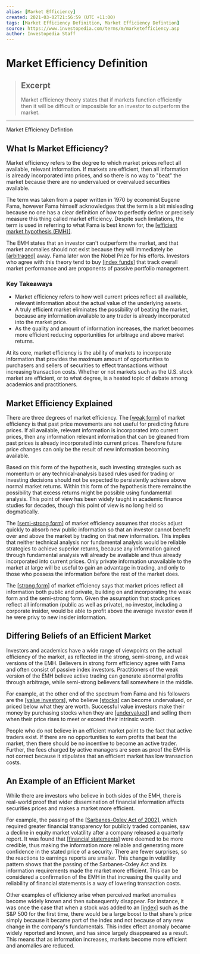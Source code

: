 ```yaml
---
alias: [Market Efficiency]
created: 2021-03-02T21:56:59 (UTC +11:00)
tags: [Market Efficiency Definition, Market Efficiency Defintion]
source: https://www.investopedia.com/terms/m/marketefficiency.asp
author: Investopedia Staff
---
```


# Market Efficiency Definition

> ## Excerpt
> Market efficiency theory states that if markets function efficiently then it will be difficult or impossible for an investor to outperform the market.

---

Market Efficiency Defintion
## What Is Market Efficiency?

Market efficiency refers to the degree to which market prices reflect all available, relevant information. If markets are efficient, then all information is already incorporated into prices, and so there is no way to "beat" the market because there are no undervalued or overvalued securities available.

The term was taken from a paper written in 1970 by economist Eugene Fama, however Fama himself acknowledges that the term is a bit misleading because no one has a clear definition of how to perfectly define or precisely measure this thing called market efficiency. Despite such limitations, the term is used in referring to what Fama is best known for, the [[efficient market hypothesis (EMH)]](https://www.investopedia.com/terms/e/efficientmarkethypothesis.asp).

The EMH states that an investor can't outperform the market, and that market anomalies should not exist because they will immediately be [[arbitraged]](https://www.investopedia.com/terms/a/arbitrage.asp) away. Fama later won the Nobel Prize for his efforts. Investors who agree with this theory tend to buy [[index funds]](https://www.investopedia.com/terms/i/indexfund.asp) that track overall market performance and are proponents of passive portfolio management.

### Key Takeaways

-   Market efficiency refers to how well current prices reflect all available, relevant information about the actual value of the underlying assets.
-   A truly efficient market eliminates the possibility of beating the market, because any information available to any trader is already incorporated into the market price.
-   As the quality and amount of information increases, the market becomes more efficient reducing opportunities for arbitrage and above market returns.

At its core, market efficiency is the ability of markets to incorporate information that provides the maximum amount of opportunities to purchasers and sellers of securities to effect transactions without increasing transaction costs. Whether or not markets such as the U.S. stock market are efficient, or to what degree, is a heated topic of debate among academics and practitioners.

## Market Efficiency Explained

There are three degrees of market efficiency. The [[weak form]](https://www.investopedia.com/terms/w/weakform.asp) of market efficiency is that past price movements are not useful for predicting future prices. If all available, relevant information is incorporated into current prices, then any information relevant information that can be gleaned from past prices is already incorporated into current prices. Therefore future price changes can only be the result of new information becoming available.

Based on this form of the hypothesis, such investing strategies such as momentum or any technical-analysis based rules used for trading or investing decisions should not be expected to persistently achieve above normal market returns. Within this form of the hypothesis there remains the possibility that excess returns might be possible using fundamental analysis. This point of view has been widely taught in academic finance studies for decades, though this point of view is no long held so dogmatically.

The [[semi-strong form]](https://www.investopedia.com/terms/s/semistrongform.asp) of market efficiency assumes that stocks adjust quickly to absorb new public information so that an investor cannot benefit over and above the market by trading on that new information. This implies that neither technical analysis nor fundamental analysis would be reliable strategies to achieve superior returns, because any information gained through fundamental analysis will already be available and thus already incorporated into current prices. Only private information unavailable to the market at large will be useful to gain an advantage in trading, and only to those who possess the information before the rest of the market does. 

The [[strong form]](https://www.investopedia.com/terms/s/strongform.asp) of market efficiency says that market prices reflect all information both public and private, building on and incorporating the weak form and the semi-strong form. Given the assumption that stock prices reflect all information (public as well as private), no investor, including a corporate insider, would be able to profit above the average investor even if he were privy to new insider information. 

## Differing Beliefs of an Efficient Market

Investors and academics have a wide range of viewpoints on the actual efficiency of the market, as reflected in the strong, semi-strong, and weak versions of the EMH. Believers in strong form efficiency agree with Fama and often consist of passive index investors. Practitioners of the weak version of the EMH believe active trading can generate abnormal profits through arbitrage, while semi-strong believers fall somewhere in the middle.

For example, at the other end of the spectrum from Fama and his followers are the [[value investors]](https://www.investopedia.com/terms/v/valueinvesting.asp), who believe [[stocks]](https://www.investopedia.com/terms/s/stock.asp) can become undervalued, or priced below what they are worth. Successful value investors make their money by purchasing stocks when they are [[undervalued]](https://www.investopedia.com/terms/u/undervalued.asp) and selling them when their price rises to meet or exceed their intrinsic worth.

People who do not believe in an efficient market point to the fact that active traders exist. If there are no opportunities to earn profits that beat the market, then there should be no incentive to become an active trader. Further, the fees charged by active managers are seen as proof the EMH is not correct because it stipulates that an efficient market has low transaction costs.

## An Example of an Efficient Market

While there are investors who believe in both sides of the EMH, there is real-world proof that wider dissemination of financial information affects securities prices and makes a market more efficient.

For example, the passing of the [[Sarbanes-Oxley Act of 2002]](https://www.investopedia.com/terms/s/sarbanesoxleyact.asp), which required greater financial transparency for publicly traded companies, saw a decline in equity market volatility after a company released a quarterly report. It was found that [[financial statements]](https://www.investopedia.com/terms/f/financial-statements.asp) were deemed to be more credible, thus making the information more reliable and generating more confidence in the stated price of a security. There are fewer surprises, so the reactions to earnings reports are smaller. This change in volatility pattern shows that the passing of the Sarbanes-Oxley Act and its information requirements made the market more efficient. This can be considered a confirmation of the EMH in that increasing the quality and reliability of financial statements is a way of lowering transaction costs.

Other examples of efficiency arise when perceived market anomalies become widely known and then subsequently disappear. For instance, it was once the case that when a stock was added to an [[index]](https://www.investopedia.com/terms/m/marketindex.asp) such as the S&P 500 for the first time, there would be a large boost to that share's price simply because it became part of the index and not because of any new change in the company's fundamentals. This index effect anomaly became widely reported and known, and has since largely disappeared as a result. This means that as information increases, markets become more efficient and anomalies are reduced.

